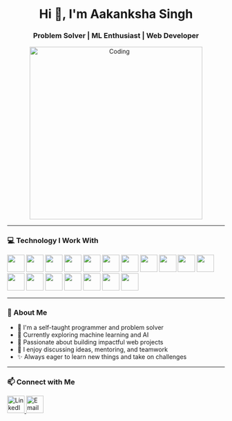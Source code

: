 <h1 align="center">Hi 👋, I'm Aakanksha Singh</h1>
<h3 align="center">Problem Solver | ML Enthusiast | Web Developer</h3>

<p align="center">
  <img src="https://github.com/aditisingh02/aakanksha-singh-hub/assets/140513260/c11e4c40-2470-478b-9c0f-c168dd6e4017" alt="Coding" width="400"/>
</p>

---

### 💻 Technology I Work With

<p align="left">
  <!-- Languages -->
  <img src="https://cdn.jsdelivr.net/gh/devicons/devicon/icons/c/c-original.svg" width="40" height="40"/>
  <img src="https://cdn.jsdelivr.net/gh/devicons/devicon/icons/cplusplus/cplusplus-original.svg" width="40" height="40"/>
  <img src="https://cdn.jsdelivr.net/gh/devicons/devicon/icons/python/python-original.svg" width="40" height="40"/>
  <img src="https://cdn.jsdelivr.net/gh/devicons/devicon/icons/java/java-original.svg" width="40" height="40"/>
  <img src="https://cdn.jsdelivr.net/gh/devicons/devicon/icons/javascript/javascript-original.svg" width="40" height="40"/>
  <img src="https://cdn.jsdelivr.net/gh/devicons/devicon/icons/typescript/typescript-original.svg" width="40" height="40"/>
  <img src="https://cdn.jsdelivr.net/gh/devicons/devicon/icons/php/php-original.svg" width="40" height="40"/>

  <!-- Frameworks -->
  <img src="https://cdn.jsdelivr.net/gh/devicons/devicon/icons/react/react-original.svg" width="40" height="40"/>
  <img src="https://cdn.jsdelivr.net/gh/devicons/devicon/icons/django/django-plain.svg" width="40" height="40"/>
  <img src="https://cdn.jsdelivr.net/gh/devicons/devicon/icons/flask/flask-original.svg" width="40" height="40"/>
  <img src="https://cdn.jsdelivr.net/gh/devicons/devicon/icons/nodejs/nodejs-original.svg" width="40" height="40"/>

  <!-- Databases -->
  <img src="https://cdn.jsdelivr.net/gh/devicons/devicon/icons/postgresql/postgresql-original.svg" width="40" height="40"/>
  <img src="https://cdn.jsdelivr.net/gh/devicons/devicon/icons/mysql/mysql-original-wordmark.svg" width="40" height="40"/>
  <img src="https://www.vectorlogo.zone/logos/firebase/firebase-icon.svg" width="40" height="40"/>
  <img src="https://cdn.jsdelivr.net/gh/devicons/devicon/icons/mongodb/mongodb-original.svg" width="40" height="40"/>

  <!-- Tools -->
  <img src="https://cdn.jsdelivr.net/gh/devicons/devicon/icons/git/git-original.svg" width="40" height="40"/>
  <img src="https://www.vectorlogo.zone/logos/latex-project/latex-project-icon.svg" width="40" height="40"/>
  <img src="https://www.vectorlogo.zone/logos/google_cloud/google_cloud-icon.svg" width="40" height="40"/>
</p>

---

### 🚀 About Me

- 🧠 I'm a self-taught programmer and problem solver  
- 🤖 Currently exploring machine learning and AI  
- 🌱 Passionate about building impactful web projects  
- 💬 I enjoy discussing ideas, mentoring, and teamwork  
- ✨ Always eager to learn new things and take on challenges  

---

### 📫 Connect with Me

<p align="left">
  <a href="https://linkedin.com/in/aakanksha-singh02" target="blank">
    <img src="https://cdn.jsdelivr.net/gh/devicons/devicon/icons/linkedin/linkedin-original.svg" alt="LinkedIn" width="40" height="40"/>
  </a>
  <a href="mailto:aakanksha.singh0205@gmail.com" target="blank">
    <img src="https://cdn-icons-png.flaticon.com/512/732/732200.png" alt="Email" width="40" height="40"/>
  </a>

</p>
